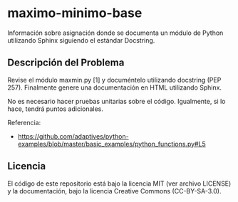 # maximo-minimo-base
Información sobre asignación donde se documenta un módulo de Python utilizando Sphinx siguiendo el estándar Docstring.

## Descripción del Problema
Revise el módulo maxmin.py [1] y documéntelo utilizando docstring (PEP 257). Finalmente genere una documentación en HTML utilizando Sphinx.

No es necesario hacer pruebas unitarias sobre el código. Igualmente, si lo hace, tendrá puntos adicionales.

Referencia:
* https://github.com/adaptives/python-examples/blob/master/basic_examples/python_functions.py#L5

## Licencia
El código de este repositorio está bajo la licencia MIT (ver archivo LICENSE) y la documentación, bajo la licencia Creative Commons (CC-BY-SA-3.0).
